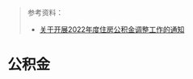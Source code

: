 > 参考资料：
>
> - [关于开展2022年度住房公积金调整工作的通知](http://gjj.hangzhou.gov.cn/art/2022/7/5/art_1229287673_4062936.html)

# 公积金

